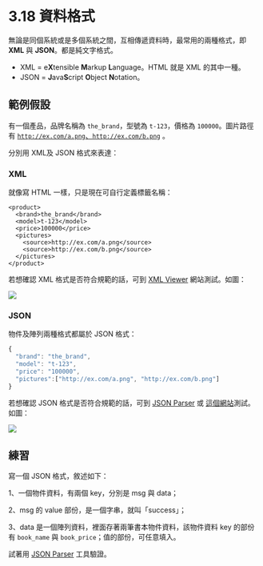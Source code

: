 # 3.18 資料格式

無論是同個系統或是多個系統之間，互相傳遞資料時，最常用的兩種格式，即 **XML** 與 **JSON**。都是純文字格式。

* XML = e**X**tensible **M**arkup **L**anguage。HTML 就是 XML 的其中一種。
* JSON = **J**ava**S**cript **O**bject **N**otation。

## 範例假設

有一個產品，品牌名稱為 `the_brand`，型號為 `t-123`，價格為 `100000`。圖片路徑有 [`http://ex.com/a.png`、`http://ex.com/b.png`](http://ex.com/a.png%E3%80%81http:/ex.com/b.png) 。

分別用 XML及 JSON 格式來表達：



### XML

就像寫 HTML 一樣，只是現在可自行定義標籤名稱：

```markup
<product>
  <brand>the_brand</brand>
  <model>t-123</model>
  <price>100000</price>
  <pictures>
    <source>http://ex.com/a.png</source>
    <source>http://ex.com/b.png</source>
  </pictures>
</product>
```

若想確認 XML 格式是否符合規範的話，可到 [XML Viewer](https://codebeautify.org/xmlviewer) 網站測試。如圖：

![](../.gitbook/assets/xml\_parse.png)



### JSON

物件及陣列兩種格式都屬於 JSON 格式：

```javascript
{
  "brand": "the_brand",
  "model": "t-123",
  "price": "100000",
  "pictures":["http://ex.com/a.png", "http://ex.com/b.png"]
}
```

若想確認 JSON 格式是否符合規範的話，可到 [JSON Parser](http://json.parser.online.fr/) 或 [這個網站](https://jsonformatter.org/json-parser)測試。如圖：

![](../.gitbook/assets/json\_parser.png)



## 練習

寫一個 JSON 格式，敘述如下：

1、一個物件資料，有兩個 key，分別是 msg 與 data；

2、msg 的 value 部份，是一個字串，就叫「success」；

3、data 是一個陣列資料，裡面存著兩筆書本物件資料，該物件資料 key 的部份 有 `book_name` 與 `book_price`；值的部份，可任意填入。

試著用 [JSON Parser](http://json.parser.online.fr/) 工具驗證。
